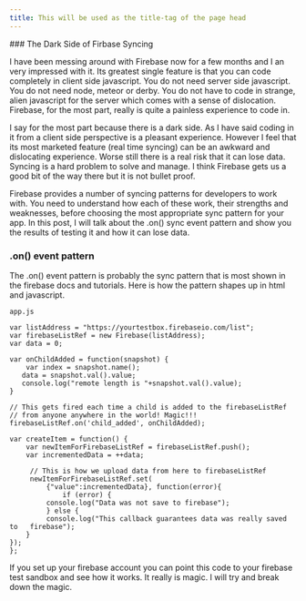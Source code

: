 ```yaml
---
title: This will be used as the title-tag of the page head
---
```

<link href="http://kevinburke.bitbucket.org/markdowncss/markdown.css" rel="stylesheet"></link>	
### The Dark Side of Firbase Syncing

I have been messing around with Firebase now for a few months and I an very impressed with it. Its greatest single feature is that you can code completely in client side javascript. You do not need server side javascript. You do not need node, meteor or derby. You do not have to code in strange, alien javascript for the server which comes with a sense of dislocation. Firebase, for the most part, really is quite a painless experience to code in.

I say for the most part because there is a dark side. As I have said coding in it from a client side perspective is a pleasant experience. However I feel that its most marketed feature (real time syncing) can be an awkward and dislocating experience. Worse still there is a real risk that it can lose data. Syncing is a hard problem to solve and manage. I think Firebase gets us a good bit of the way there but it is not bullet proof.

Firebase provides a number of syncing patterns for developers to work with. You need to understand how each of these work, their strengths and weaknesses, before choosing the most appropriate sync pattern for your app. In this post, I will talk about the .on() sync event pattern and show you the results of testing it and how it can lose data.

### .on() event pattern

The .on() event pattern is probably the sync pattern that is most shown in the firebase docs and tutorials. Here is how the pattern shapes up in html and javascript.

    app.js

    var listAddress = "https://yourtestbox.firebaseio.com/list";
    var firebaseListRef = new Firebase(listAddress);
    var data = 0;

    var onChildAdded = function(snapshot) {
        var index = snapshot.name();
       data = snapshot.val().value;
       console.log("remote length is "+snapshot.val().value);
    }

    // This gets fired each time a child is added to the firebaseListRef
    // from anyone anywhere in the world! Magic!!!
    firebaseListRef.on('child_added', onChildAdded);

    var createItem = function() {
        var newItemForFirebaseListRef = firebaseListRef.push();
        var incrementedData = ++data;

         // This is how we upload data from here to firebaseListRef
         newItemForFirebaseListRef.set(
             {"value":incrementedData}, function(error){
                 if (error) {
		     console.log("Data was not save to firebase");
	         } else {
		     console.log("This callback guarantees data was really saved to   firebase");
		}
	});	
    };

If you set up your firebase account you can point this code to your firebase test sandbox and see how it works. It really is magic. I will try and break down the magic.

